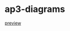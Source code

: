 
# ap3-diagrams
[preview](https://www.draw.io/?lightbox=1&highlight=0000ff&edit=_blank&layers=1&nav=1&title=ap3-login.xml#Uhttps%3A%2F%2Fraw.githubusercontent.com%2Fstillatmylinux%2Fap3-diagrams%2Fmaster%2Fap3-login.xml)
